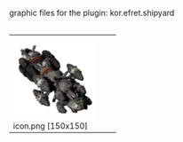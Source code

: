 graphic files for the plugin: kor.efret.shipyard<br>
<br>
<table>
	<tr>
		<td><img src="https://github.com/zuckung/endless-sky-plugins/blob/main/myplugins/kor.efret.shipyard/icon.png?raw=true" width="150" height="150"><br>
		icon.png [150x150]</td>
		<td></td>
		<td></td>
	</tr>
</table>
